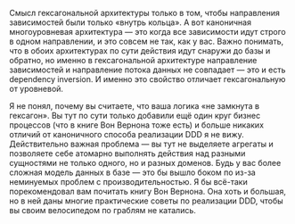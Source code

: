 Смысл гексагональной архитектуры только в том, чтобы направления  зависимостей были только «внутрь кольца». А вот каноничная  многоуровневая архитектура — это когда все зависимости идут строго в  одном направлении, и это совсем не так, как у вас. Важно понимать, что в обоих архитектурах по сути действия идут снаружи до базы и обратно, но  именно в гексагональной архитектуре направление зависимостей и  направление потока данных не совпадает — это и есть dependency  inversion. И именно это свойство отличает гексагональную от уровневой.

Я не понял, почему вы считаете, что ваша логика «не замкнута в  гексагон». Вы тут по сути только добавили ещё один круг бизнес процессов (что в книге Вон Вернона тоже есть) и больше никаких отличий от  каноничного способа реализации DDD я не вижу. Действительно важная  проблема — вы тут не выделяете агрегаты и позволяете себе атомарно  выполнять действия над разными сущностями не только одного, но и разных  доменов. Будь у вас более сложная модель данных в базе — это бы вышло  боком по из-за неминуемых проблем с производительностью. Я бы всё-таки  порекомендовал вам почитать книгу Вон Вернона. Она хоть и большая, но в  ней даны многие практические советы по реализации DDD, чтобы вы своим  велосипедом по граблям не катались.